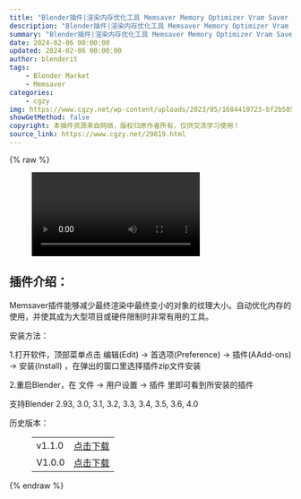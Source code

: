 ```yaml
---
title: "Blender插件|渲染内存优化工具 Memsaver Memory Optimizer Vram Saver v1.2.1"
description: "Blender插件|渲染内存优化工具 Memsaver Memory Optimizer Vram Saver v1.2.1"
summary: "Blender插件|渲染内存优化工具 Memsaver Memory Optimizer Vram Saver v1.2.1"
date: 2024-02-06 00:00:00
updated: 2024-02-06 00:00:00
author: blenderit
tags: 
    - Blender Market
    - Memsaver
categories:
    - cgzy
img: https://www.cgzy.net/wp-content/uploads/2023/05/1684410723-bf2b585aaeb7a04.webp
showGetMethod: false
copyright: 本插件资源来自网络，版权归原作者所有，仅供交流学习使用！
source_link: https://www.cgzy.net/29819.html
---
```


{% raw %}
<figure class="wp-block-video aligncenter"><video controls src="https://cloud.video.taobao.com//play/u/717183932/p/1/e/6/t/1/410454665741.mp4"></video></figure><div class="wp-block-pandastudio-title"><div class="title_style_01"><h2 id="h2-0">插件介绍：</h2></div></div><p class="is-style-text-indent-2em">Memsaver插件能够减少最终渲染中最终变小的对象的纹理大小。自动优化内存的使用，并使其成为大型项目或硬件限制时非常有用的工具。</p><div class="wp-block-pandastudio-title"><div class="title_style_01"><p>安装方法：</p></div></div><p>1.打开软件，顶部菜单点击 编辑(Edit) → 首选项(Preference) → 插件(AAdd-ons) → 安装(Install) ，在弹出的窗口里选择插件zip文件安装</p><p>2.重启Blender，在 文件 → 用户设置 → 插件 里即可看到所安装的插件</p><div class="wp-block-pandastudio-tips"><div class="tip success "><p>支持Blender 2.93, 3.0, 3.1, 3.2, 3.3, 3.4, 3.5, 3.6, 4.0</p>
</div></div><div class="wp-block-pandastudio-title"><div class="title_style_01"><p>历史版本：</p></div></div><figure class="wp-block-table has-medium-font-size"><table><tbody><tr><td>v1.1.0</td><td><a href="https://www.cgzy.net/go?_=f2a95d874baHR0cHM6Ly9wYW4uYmFpZHUuY29tL3MvMXUwSE1xRmN5em8wa3h4MVVyUGNIcFE%2FcHdkPWlnZGk%3D" target="_blank">点击下载</a></td></tr><tr><td>V1.0.0</td><td><a href="https://www.cgzy.net/go?_=75c1aae9dfaHR0cHM6Ly9wYW4uYmFpZHUuY29tL3MvMXE4cC0wM0pBUmlmSHg4bktQUHB0bVE%2FcHdkPW05eXc%3D" target="_blank" rel="noreferrer noopener">点击下载</a></td></tr></tbody></table></figure>
<div style="display: none">cgzy</div>
{% endraw %}